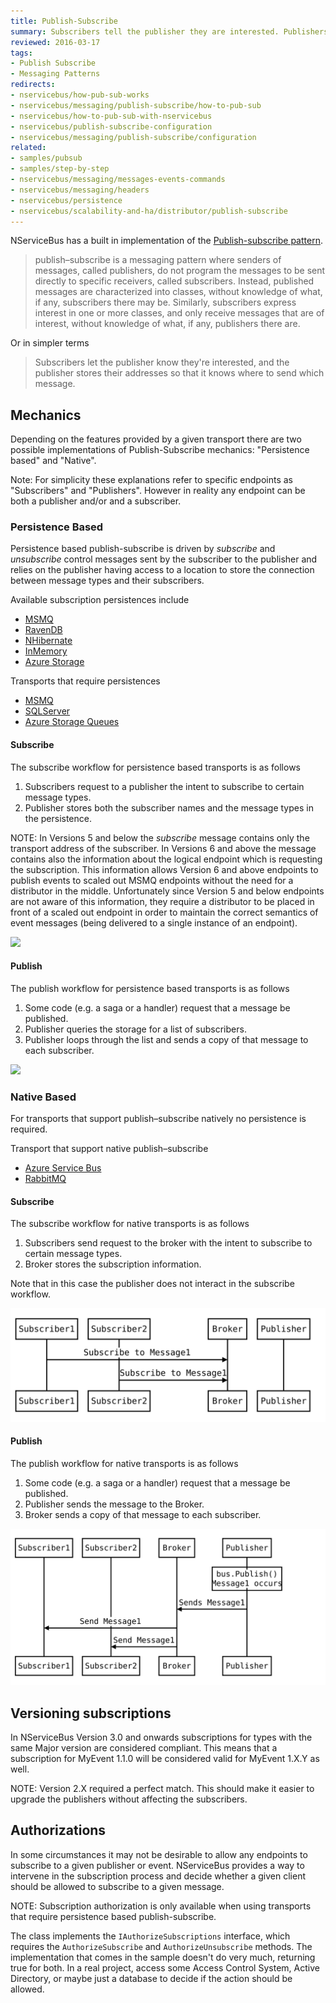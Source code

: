 ```yaml
---
title: Publish-Subscribe
summary: Subscribers tell the publisher they are interested. Publishers store addresses for sending messages.
reviewed: 2016-03-17
tags:
- Publish Subscribe
- Messaging Patterns
redirects:
- nservicebus/how-pub-sub-works
- nservicebus/messaging/publish-subscribe/how-to-pub-sub
- nservicebus/how-to-pub-sub-with-nservicebus
- nservicebus/publish-subscribe-configuration
- nservicebus/messaging/publish-subscribe/configuration
related:
- samples/pubsub
- samples/step-by-step
- nservicebus/messaging/messages-events-commands
- nservicebus/messaging/headers
- nservicebus/persistence
- nservicebus/scalability-and-ha/distributor/publish-subscribe
---
```


NServiceBus has a built in implementation of the [Publish-subscribe pattern](https://en.wikipedia.org/wiki/Publish%E2%80%93subscribe_pattern).

> publish–subscribe is a messaging pattern where senders of messages, called publishers, do not program the messages to be sent directly to specific receivers, called subscribers. Instead, published messages are characterized into classes, without knowledge of what, if any, subscribers there may be. Similarly, subscribers express interest in one or more classes, and only receive messages that are of interest, without knowledge of what, if any, publishers there are.

Or in simpler terms

> Subscribers let the publisher know they're interested, and the publisher stores their addresses so that it knows where to send which message.


## Mechanics

Depending on the features provided by a given transport there are two possible implementations of Publish-Subscribe mechanics: "Persistence based" and "Native".

Note: For simplicity these explanations refer to specific endpoints as "Subscribers" and "Publishers". However in reality any endpoint can be both a publisher and/or and a subscriber.


### Persistence Based

Persistence based publish-subscribe is driven by *subscribe* and *unsubscribe* control messages sent by the subscriber to the publisher and relies on the publisher having access to a location to store the connection between message types and their subscribers.

Available subscription persistences include

 * [MSMQ](/nservicebus/msmq)
 * [RavenDB](/nservicebus/ravendb)
 * [NHibernate](/nservicebus/ravendb)
 * [InMemory](/nservicebus/persistence/in-memory.md)
 * [Azure Storage](/nservicebus/azure-storage-persistence)

Transports that require persistences

 * [MSMQ](/nservicebus/msmq)
 * [SQLServer](/nservicebus/sqlserver)
 * [Azure Storage Queues](/nservicebus/azure-storage-queues)


#### Subscribe

The subscribe workflow for persistence based transports is as follows

 1. Subscribers request to a publisher the intent to subscribe to certain message types.
 1. Publisher stores both the subscriber names and the message types in the persistence.

<!-- 
https://bramp.github.io/js-sequence-diagrams/
Participant Subscriber1 As Subscriber1
Participant Subscriber2 As Subscriber2
Subscriber1->Publisher: Subscribe to Message1
Publisher->Persistence: Store "Subscriber1\nwants Message1"
Subscriber2->Publisher: Subscribe to Message1
Publisher->Persistence: Store "Subscriber2\nwants Message1"
-->

NOTE: In Versions 5 and below the *subscribe* message contains only the transport address of the subscriber. In Versions 6 and above the message contains also the information about the logical endpoint which is requesting the subscription. This information allows Version 6 and above endpoints to publish events to scaled out MSMQ endpoints without the need for a distributor in the middle. Unfortunately since Version 5 and below endpoints are not aware of this information, they require a distributor to be placed in front of a scaled out endpoint in order to maintain the correct semantics of event messages (being delivered to a single instance of an endpoint).

![](mechanics-persistence-subscribe.svg)


#### Publish

The publish workflow for persistence based transports is as follows

 1. Some code (e.g. a saga or a handler) request that a message be published.
 1. Publisher queries the storage for a list of subscribers.
 1. Publisher loops through the list and sends a copy of that message to each subscriber.

<!-- 
https://bramp.github.io/js-sequence-diagrams/
Participant Subscriber1 As Subscriber1
Participant Subscriber2 As Subscriber2
Note over Publisher: bus.Publish()\nMessage1 occurs
Publisher->Persistence: Requests "who\nwants Message1"
Persistence->Publisher: "Subscriber1 and\nSubscriber2"
Publisher->Subscriber1: Send Message1
Publisher->Subscriber2: Send Message1
-->

![](mechanics-persistence-publish.svg)


### Native Based

For transports that support publish–subscribe natively no persistence is required.

Transport that support native publish–subscribe

 * [Azure Service Bus](/nservicebus/azure-service-bus/)
 * [RabbitMQ](/nservicebus/rabbitmq/)


#### Subscribe

The subscribe workflow for native transports is as follows

 1. Subscribers send request to the broker with the intent to subscribe to certain message types.
 1. Broker stores the subscription information.

Note that in this case the publisher does not interact in the subscribe workflow.

<!-- 
https://bramp.github.io/js-sequence-diagrams/
Participant Subscriber1 As Subscriber1
Participant Subscriber2 As Subscriber2
Participant Broker As Broker
Participant Publisher As Publisher
Subscriber1->Broker: Subscribe to Message1
Subscriber2->Broker: Subscribe to Message1
-->

![](mechanics-native-subscribe.svg)


#### Publish

The publish workflow for native transports is as follows

 1. Some code (e.g. a saga or a handler) request that a message be published.
 1. Publisher sends the message to the Broker.
 1. Broker sends a copy of that message to each subscriber.

<!-- 
https://bramp.github.io/js-sequence-diagrams/
Participant Subscriber1 As Subscriber1
Participant Subscriber2 As Subscriber2
Participant Transport As Transport
Note over Publisher: bus.Publish()\nMessage1 occurs
Publisher->Transport: Sends Message1
Transport->Subscriber1: Send Message1
Transport->Subscriber2: Send Message1
-->

![](mechanics-native-publish.svg)


## Versioning subscriptions

In NServiceBus Version 3.0 and onwards subscriptions for types with the same Major version are considered compliant. This means that a subscription for MyEvent 1.1.0 will be considered valid for MyEvent 1.X.Y as well.

NOTE: Version 2.X required a perfect match. This should make it easier to upgrade the publishers without affecting the subscribers.


## Authorizations

In some circumstances it may not be desirable to allow any endpoints to subscribe to a given publisher or event. NServiceBus provides a way to intervene in the subscription process and decide whether a given client should be allowed to subscribe to a given message.

NOTE: Subscription authorization is only available when using transports that require persistence based publish-subscribe.

The class implements the `IAuthorizeSubscriptions` interface, which requires the `AuthorizeSubscribe` and `AuthorizeUnsubscribe` methods. The implementation that comes in the sample doesn't do very much, returning true for both. In a real project, access some Access Control System, Active Directory, or maybe just a database to decide if the action should be allowed.
